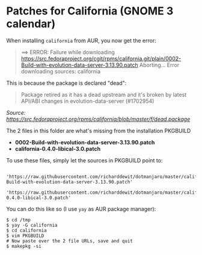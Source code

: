 # Patches for California (GNOME 3 calendar)

When installing `california` from AUR, you now get the error:

> ==> ERROR: Failure while downloading https://src.fedoraproject.org/cgit/rpms/california.git/plain/0002-Build-with-evolution-data-server-3.13.90.patch Aborting... Error downloading sources: california

This is because the package is declared "dead":

> Package retired as it has a dead upstream and it's broken by latest API/ABI changes in evolution-data-server (#1702954)

*Source: https://src.fedoraproject.org/rpms/california/blob/master/f/dead.package*

The 2 files in this folder are what's missing from the installation PKGBUILD

- **0002-Build-with-evolution-data-server-3.13.90.patch**
- **california-0.4.0-libical-3.0.patch**

To use these files, simply let the sources in PKGBUILD point to:

```shell
	'https://raw.githubusercontent.com/richarddewit/dotmanjaro/master/california/0002-Build-with-evolution-data-server-3.13.90.patch'
	'https://raw.githubusercontent.com/richarddewit/dotmanjaro/master/california/california-0.4.0-libical-3.0.patch'
```

You can do this like so (I use `yay` as AUR package manager):

```shell
$ cd /tmp
$ yay -G california
$ cd california
$ vim PKGBUILD
# Now paste over the 2 file URLs, save and quit
$ makepkg -si
```
